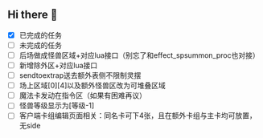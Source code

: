 ## Hi there 👋

- [x] 已完成的任务
- [ ] 未完成的任务
- [ ] 后场做成怪兽区域+对应lua接口（别忘了和effect_spsummon_proc也对接）
- [ ] 新增除外区+对应lua接口
- [ ] sendtoextrap送去额外表侧不限制灵摆
- [ ] 场上区域[0][4]以及额外怪兽区改为可堆叠区域
- [ ] 魔法卡发动在指令区（如果有困难再议）
- [ ] 怪兽等级显示为[等级-1]
- [ ] 客户端卡组编辑页面相关：同名卡可下4张，且在额外卡组与主卡均可放置，无side
